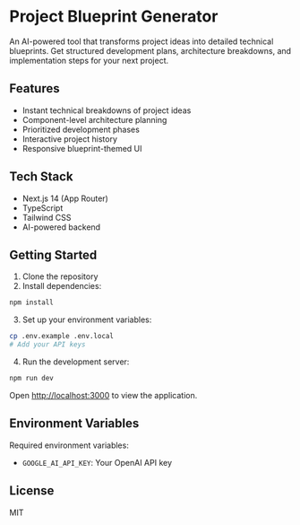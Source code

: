 # Project Blueprint Generator

An AI-powered tool that transforms project ideas into detailed technical blueprints. Get structured development plans, architecture breakdowns, and implementation steps for your next project.

## Features

- Instant technical breakdowns of project ideas
- Component-level architecture planning
- Prioritized development phases
- Interactive project history
- Responsive blueprint-themed UI

## Tech Stack

- Next.js 14 (App Router)
- TypeScript
- Tailwind CSS
- AI-powered backend

## Getting Started

1. Clone the repository
2. Install dependencies:
```bash
npm install
```
3. Set up your environment variables:
```bash
cp .env.example .env.local
# Add your API keys
```
4. Run the development server:
```bash
npm run dev
```

Open [http://localhost:3000](http://localhost:3000) to view the application.

## Environment Variables

Required environment variables:
- `GOOGLE_AI_API_KEY`: Your OpenAI API key

## License

MIT
